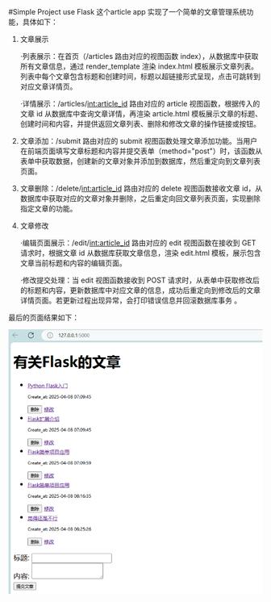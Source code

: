 #Simple Project use Flask
这个article app 实现了一个简单的文章管理系统功能，具体如下：
1. 文章展示

   ·列表展示：在首页（/articles 路由对应的视图函数 index），从数据库中获取所有文章信息，通过 render_template 渲染 index.html 模板展示文章列表。列表中每个文章包含标题和创建时间，标题以超链接形式呈现，点击可跳转到对应文章详情页。
   
   ·详情展示：/articles/<int:article_id> 路由对应的 article 视图函数，根据传入的文章 id 从数据库中查询文章详情，再渲染 article.html 模板展示文章的标题、创建时间和内容，并提供返回文章列表、删除和修改文章的操作链接或按钮。
   
3. 文章添加：/submit 路由对应的 submit 视图函数处理文章添加功能。当用户在前端页面填写文章标题和内容并提交表单（method="post"）时，该函数从表单中获取数据，创建新的文章对象并添加到数据库，然后重定向到文章列表页面。

4. 文章删除：/delete/<int:article_id> 路由对应的 delete 视图函数接收文章 id，从数据库中获取对应的文章对象并删除，之后重定向回文章列表页面，实现删除指定文章的功能。

5. 文章修改

   ·编辑页面展示：/edit/<int:article_id> 路由对应的 edit 视图函数在接收到 GET 请求时，根据文章 id 从数据库获取文章信息，渲染 edit.html 模板，展示包含文章当前标题和内容的编辑页面。
   
   ·修改提交处理：当 edit 视图函数接收到 POST 请求时，从表单中获取修改后的标题和内容，更新数据库中对应文章的信息，成功后重定向到修改后的文章详情页面。若更新过程出现异常，会打印错误信息并回滚数据库事务 。


最后的页面结果如下：


![app](app.jpg)

   
